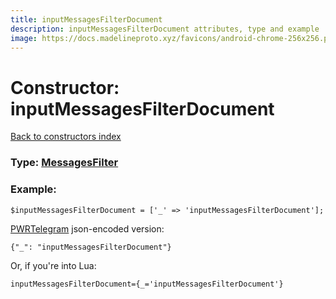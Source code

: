 ```yaml
---
title: inputMessagesFilterDocument
description: inputMessagesFilterDocument attributes, type and example
image: https://docs.madelineproto.xyz/favicons/android-chrome-256x256.png
---
```

# Constructor: inputMessagesFilterDocument  
[Back to constructors index](index.md)






### Type: [MessagesFilter](../types/MessagesFilter.md)


### Example:

```
$inputMessagesFilterDocument = ['_' => 'inputMessagesFilterDocument'];
```  

[PWRTelegram](https://pwrtelegram.xyz) json-encoded version:

```
{"_": "inputMessagesFilterDocument"}
```


Or, if you're into Lua:  


```
inputMessagesFilterDocument={_='inputMessagesFilterDocument'}

```


